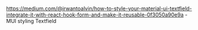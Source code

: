 https://medium.com/@irwantoalvin/how-to-style-your-material-ui-textfield-integrate-it-with-react-hook-form-and-make-it-reusable-0f3050a90e9a - MUI styling Textfield
